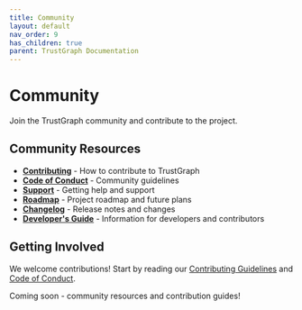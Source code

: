 ```yaml
---
title: Community
layout: default
nav_order: 9
has_children: true
parent: TrustGraph Documentation
---
```


# Community

Join the TrustGraph community and contribute to the project.

## Community Resources

- **[Contributing](contributing/)** - How to contribute to TrustGraph
- **[Code of Conduct](code-of-conduct/)** - Community guidelines
- **[Support](support/)** - Getting help and support
- **[Roadmap](roadmap/)** - Project roadmap and future plans
- **[Changelog](changelog/)** - Release notes and changes
- **[Developer's Guide](developer/)** - Information for developers and contributors

## Getting Involved

We welcome contributions! Start by reading our [Contributing Guidelines](contributing) and [Code of Conduct](code-of-conduct).

Coming soon - community resources and contribution guides!
